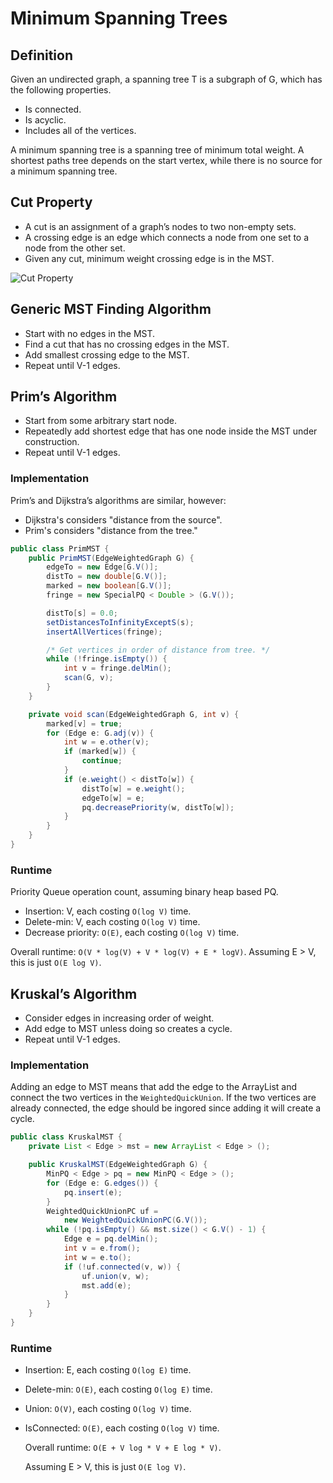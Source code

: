 # Minimum Spanning Trees

## Definition

Given an undirected graph, a spanning tree T is a subgraph of G, which has the following properties.

* Is connected.
* Is acyclic.
* Includes all of the vertices.

A minimum spanning tree is a spanning tree of minimum total weight. A shortest paths tree depends on the start vertex, while there is no source for a minimum spanning tree.

## Cut Property

* A cut is an assignment of a graph’s nodes to two non-empty sets.
* A crossing edge is an edge which connects a node from one set to a node from the other set.
* Given any cut, minimum weight crossing edge is in the MST.

![Cut Property](https://joshhug.gitbooks.io/hug61b/content/assets/Screen%20Shot%202019-04-14%20at%208.57.22%20PM.png)

## Generic MST Finding Algorithm

* Start with no edges in the MST.
* Find a cut that has no crossing edges in the MST. 
* Add smallest crossing edge to the MST.
* Repeat until V-1 edges.

## Prim’s Algorithm

* Start from some arbitrary start node.
* Repeatedly add shortest edge that has one node inside the MST under construction.
* Repeat until V-1 edges.

### Implementation

Prim’s and Dijkstra’s algorithms are similar, however:

* Dijkstra's considers "distance from the source".
* Prim's considers "distance from the tree."

```java
public class PrimMST {
    public PrimMST(EdgeWeightedGraph G) {
        edgeTo = new Edge[G.V()];
        distTo = new double[G.V()];
        marked = new boolean[G.V()];
        fringe = new SpecialPQ < Double > (G.V());

        distTo[s] = 0.0;
        setDistancesToInfinityExceptS(s);
        insertAllVertices(fringe);

        /* Get vertices in order of distance from tree. */
        while (!fringe.isEmpty()) {
            int v = fringe.delMin();
            scan(G, v);
        }
    }

    private void scan(EdgeWeightedGraph G, int v) {
        marked[v] = true;
        for (Edge e: G.adj(v)) {
            int w = e.other(v);
            if (marked[w]) {
                continue;
            }
            if (e.weight() < distTo[w]) {
                distTo[w] = e.weight();
                edgeTo[w] = e;
                pq.decreasePriority(w, distTo[w]);
            }
        }
    }
}
```

### Runtime

Priority Queue operation count, assuming binary heap based PQ.

* Insertion: V, each costing `O(log V)` time.
* Delete-min: V, each costing `O(log V)` time.
* Decrease priority: `O(E)`, each costing `O(log V)` time.

Overall runtime: `O(V * log(V) + V * log(V) + E * logV)`. Assuming E &gt; V, this is just `O(E log V)`.

## Kruskal’s Algorithm

* Consider edges in increasing order of weight.
* Add edge to MST unless doing so creates a cycle.
* Repeat until V-1 edges.

### Implementation

Adding an edge to MST means that add the edge to the ArrayList and connect the two vertices in the `WeightedQuickUnion`. If the two vertices are already connected, the edge should be ingored since adding it will create a cycle.

```java
public class KruskalMST {
    private List < Edge > mst = new ArrayList < Edge > ();

    public KruskalMST(EdgeWeightedGraph G) {
        MinPQ < Edge > pq = new MinPQ < Edge > ();
        for (Edge e: G.edges()) {
            pq.insert(e);
        }
        WeightedQuickUnionPC uf =
            new WeightedQuickUnionPC(G.V());
        while (!pq.isEmpty() && mst.size() < G.V() - 1) {
            Edge e = pq.delMin();
            int v = e.from();
            int w = e.to();
            if (!uf.connected(v, w)) {
                uf.union(v, w);
                mst.add(e);
            }
        }
    }
}
```

### Runtime

* Insertion: E, each costing `O(log E)` time.
* Delete-min: `O(E)`, each costing `O(log E)` time.
* Union: `O(V)`, each costing `O(log V)` time.
* IsConnected: `O(E)`, each costing `O(log V)` time.

  Overall runtime: `O(E + V log * V + E log * V)`.

  Assuming E &gt; V, this is just `O(E log V)`.

